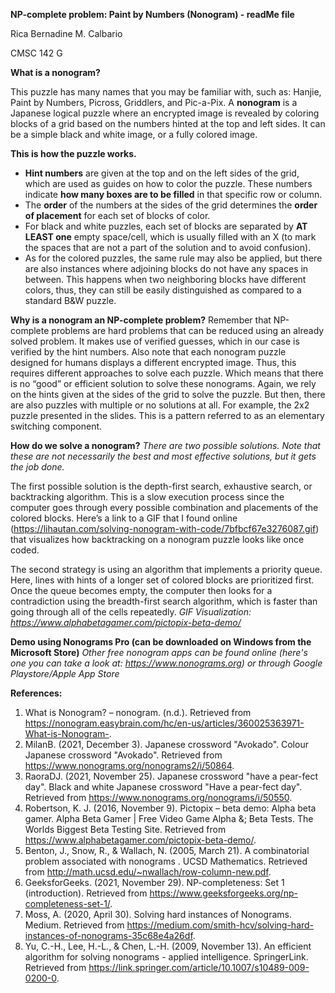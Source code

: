 **NP-complete problem: Paint by Numbers (Nonogram) - readMe file**

Rica Bernadine M. Calbario

CMSC 142 G

**What is a nonogram?**

This puzzle has many names that you may be familiar with, such as: Hanjie, Paint by Numbers, Picross, Griddlers, and Pic-a-Pix. A **nonogram** is a Japanese logical puzzle where an encrypted image is revealed by coloring blocks of a grid based on the numbers hinted at the top and left sides. It can be a simple black and white image, or a fully colored image.

**This is how the puzzle works.**
- **Hint numbers** are given at the top and on the left sides of the grid, which are used as guides on how to color the puzzle. These numbers indicate **how many boxes are to be filled** in that specific row or column.
- The **order** of the numbers at the sides of the grid determines the **order of placement** for each set of blocks of color.
- For black and white puzzles, each set of blocks are separated by **AT LEAST one** empty space/cell, which is usually filled with an X (to mark the spaces that are not a part of the solution and to avoid confusion). 
- As for the colored puzzles, the same rule may also be applied, but there are also instances where adjoining blocks do not have any spaces in between. This happens when two neighboring blocks have different colors, thus, they can still be easily distinguished as compared to a standard B&W puzzle.

**Why is a nonogram an NP-complete problem?**
Remember that NP-complete problems are hard problems that can be reduced using an already solved problem. It makes use of verified guesses, which in our case is verified by the hint numbers.
Also note that each nonogram puzzle designed for humans displays a different encrypted image. Thus, this requires different approaches to solve each puzzle. Which means that there is no “good” or efficient solution to solve these nonograms. Again, we rely on the hints given at the sides of the grid to solve the puzzle. But then, there are also puzzles with multiple or no solutions at all. For example, the 2x2 puzzle presented in the slides. This is a pattern referred to as an elementary switching component.

**How do we solve a nonogram?**
*There are two possible solutions. Note that these are not necessarily the best and most effective solutions, but it gets the job done.*

The first possible solution is the depth-first search, exhaustive search, or backtracking algorithm. This is a slow execution process since the computer goes through every possible combination and placements of the colored blocks.
Here’s a link to a GIF that I found online (https://lihautan.com/solving-nonogram-with-code/7bfbcf67e3276087.gif) that visualizes how backtracking on a nonogram puzzle looks like once coded.

The second strategy is using an algorithm that implements a priority queue. Here, lines with hints of a longer set of colored blocks are prioritized first. Once the queue becomes empty, the computer then looks for a contradiction using the breadth-first search algorithm, which is faster than going through all of the cells repeatedly.
*GIF Visualization: https://www.alphabetagamer.com/pictopix-beta-demo/*

**Demo using Nonograms Pro (can be downloaded on Windows from the Microsoft Store)**
*Other free nonogram apps can be found online (here's one you can take a look at: https://www.nonograms.org) or through Google Playstore/Apple App Store*

**References:**
1. What is Nonogram? – nonogram. (n.d.). Retrieved from https://nonogram.easybrain.com/hc/en-us/articles/360025363971-What-is-Nonogram-. 
2. MilanB. (2021, December 3). Japanese crossword "Avokado". Colour Japanese crossword "Avokado". Retrieved from https://www.nonograms.org/nonograms2/i/50864. 
3. RaoraDJ. (2021, November 25). Japanese crossword "have a pear-fect day". Black and white Japanese crossword "Have a pear-fect day". Retrieved from https://www.nonograms.org/nonograms/i/50550.
4. Robertson, K. J. (2016, November 9). Pictopix – beta demo: Alpha beta gamer. Alpha Beta Gamer | Free Video Game Alpha &; Beta Tests. The Worlds Biggest Beta Testing Site. Retrieved from https://www.alphabetagamer.com/pictopix-beta-demo/. 
5. Benton, J., Snow, R., & Wallach, N. (2005, March 21). A combinatorial problem associated with nonograms . UCSD Mathematics. Retrieved from http://math.ucsd.edu/~nwallach/row-column-new.pdf. 
6. GeeksforGeeks. (2021, November 29). NP-completeness: Set 1 (introduction). Retrieved from https://www.geeksforgeeks.org/np-completeness-set-1/. 
7. Moss, A. (2020, April 30). Solving hard instances of Nonograms. Medium. Retrieved from https://medium.com/smith-hcv/solving-hard-instances-of-nonograms-35c68e4a26df. 
8. Yu, C.-H., Lee, H.-L., & Chen, L.-H. (2009, November 13). An efficient algorithm for solving nonograms - applied intelligence. SpringerLink. Retrieved from https://link.springer.com/article/10.1007/s10489-009-0200-0. 

